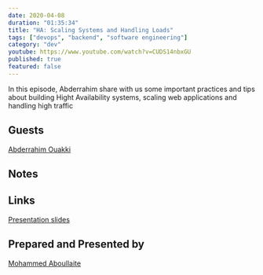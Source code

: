 ```yaml
---
date: 2020-04-08
duration: "01:35:34"
title: "HA: Scaling Systems and Handling Loads"
tags: ["devops", "backend", "software engineering"]
category: "dev"
youtube: https://www.youtube.com/watch?v=CUDS14nbxGU
published: true
featured: false
---
```


In this episode, Abderrahim share with us some important practices and tips about building Hight Availability systems, scaling web applications and handling high traffic

## Guests

[Abderrahim Ouakki](https://web.facebook.com/abderrahim.ouakki.0)

## Notes

## Links

[Presentation slides](https://docs.google.com/presentation/d/1whJIMjPeOGyfjOuAGwmyPTr-pR5DkkA9McsIzgg0xgo/edit?fbclid=IwAR2kXpLL17bkv83Ehp9Ve-uXUscu7eaPc6OnoLeuDDGy-D2Vn8fDSqIb0Rg)

## Prepared and Presented by

[Mohammed Aboullaite](https://twitter.com/laytoun)
